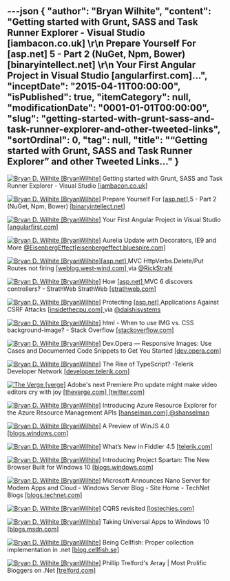 ---json
{
  "author": "Bryan Wilhite",
  "content": "Getting started with Grunt, SASS and Task Runner Explorer - Visual Studio [iambacon.co.uk] \r\n      Prepare Yourself For [asp.net]  5 - Part 2 (NuGet, Npm, Bower) [binaryintellect.net] \r\n      Your First Angular Project in Visual Studio [angularfirst.com]...",
  "inceptDate": "2015-04-11T00:00:00",
  "isPublished": true,
  "itemCategory": null,
  "modificationDate": "0001-01-01T00:00:00",
  "slug": "getting-started-with-grunt-sass-and-task-runner-explorer-and-other-tweeted-links",
  "sortOrdinal": 0,
  "tag": null,
  "title": "“Getting started with Grunt, SASS and Task Runner Explorer” and other Tweeted Links…"
}
---

[<img alt="Bryan D. Wilhite [BryanWilhite]" src="https://songhay.blob.core.windows.net/shared-social-twitter/BryanWilhite.jpeg">](http://t.co/UNdqV0Z1zz "Bryan D. Wilhite [BryanWilhite]") Getting started with Grunt, SASS and Task Runner Explorer - Visual Studio [[iambacon.co.uk] ](http://www.iambacon.co.uk/blog/getting-started-with-grunt-sass-and-task-runner-explorer-visual-studio)

[<img alt="Bryan D. Wilhite [BryanWilhite]" src="https://songhay.blob.core.windows.net/shared-social-twitter/BryanWilhite.jpeg">](http://t.co/UNdqV0Z1zz "Bryan D. Wilhite [BryanWilhite]") Prepare Yourself For [[asp.net] ](http://www.asp.net/) 5 - Part 2 (NuGet, Npm, Bower) [[binaryintellect.net] ](http://www.binaryintellect.net/articles/3efa224b-f513-4a50-9e98-3a553b5c8ead.aspx)

[<img alt="Bryan D. Wilhite [BryanWilhite]" src="https://songhay.blob.core.windows.net/shared-social-twitter/BryanWilhite.jpeg">](http://t.co/UNdqV0Z1zz "Bryan D. Wilhite [BryanWilhite]") Your First Angular Project in Visual Studio [[angularfirst.com] ](http://angularfirst.com/your-first-angular-project-in-visual-studio/)

[<img alt="Bryan D. Wilhite [BryanWilhite]" src="https://songhay.blob.core.windows.net/shared-social-twitter/BryanWilhite.jpeg">](http://t.co/UNdqV0Z1zz "Bryan D. Wilhite [BryanWilhite]") Aurelia Update with Decorators, IE9 and More [@EisenbergEffect](http://twitter.com/EisenbergEffect)[[eisenbergeffect.bluespire.com] ](http://eisenbergeffect.bluespire.com/aurelia-update-with-decorators-ie9-and-more/)

[<img alt="Bryan D. Wilhite [BryanWilhite]" src="https://songhay.blob.core.windows.net/shared-social-twitter/BryanWilhite.jpeg">](http://t.co/UNdqV0Z1zz "Bryan D. Wilhite [BryanWilhite]")[[asp.net] ](http://www.asp.net/) MVC HttpVerbs.Delete/Put Routes not firing [[weblog.west-wind.com] ](http://weblog.west-wind.com/posts/2015/Apr/09/ASPNET-MVC-HttpVerbsDeletePut-Routes-not-firing) via [@RickStrahl](http://twitter.com/RickStrahl)

[<img alt="Bryan D. Wilhite [BryanWilhite]" src="https://songhay.blob.core.windows.net/shared-social-twitter/BryanWilhite.jpeg">](http://t.co/UNdqV0Z1zz "Bryan D. Wilhite [BryanWilhite]") How [[asp.net] ](http://www.asp.net/) MVC 6 discovers controllers? - StrathWeb StrathWeb [[strathweb.com] ](http://www.strathweb.com/2015/04/asp-net-mvc-6-discovers-controllers/#comments)

[<img alt="Bryan D. Wilhite [BryanWilhite]" src="https://songhay.blob.core.windows.net/shared-social-twitter/BryanWilhite.jpeg">](http://t.co/UNdqV0Z1zz "Bryan D. Wilhite [BryanWilhite]") Protecting [[asp.net] ](http://www.asp.net/) Applications Against CSRF Attacks [[insidethecpu.com] ](http://insidethecpu.com/2015/04/10/protecting-asp-net-applications-against-csrf-attacks/) via [@daishisystems](http://twitter.com/daishisystems)

[<img alt="Bryan D. Wilhite [BryanWilhite]" src="https://songhay.blob.core.windows.net/shared-social-twitter/BryanWilhite.jpeg">](http://t.co/UNdqV0Z1zz "Bryan D. Wilhite [BryanWilhite]") html - When to use IMG vs. CSS background-image? - Stack Overflow [[stackoverflow.com] ](http://stackoverflow.com/questions/492809/when-to-use-img-vs-css-background-image)

[<img alt="Bryan D. Wilhite [BryanWilhite]" src="https://songhay.blob.core.windows.net/shared-social-twitter/BryanWilhite.jpeg">](http://t.co/UNdqV0Z1zz "Bryan D. Wilhite [BryanWilhite]") Dev.Opera — Responsive Images: Use Cases and Documented Code Snippets to Get You Started [[dev.opera.com] ](https://dev.opera.com/articles/responsive-images/)

[<img alt="Bryan D. Wilhite [BryanWilhite]" src="https://songhay.blob.core.windows.net/shared-social-twitter/BryanWilhite.jpeg">](http://t.co/UNdqV0Z1zz "Bryan D. Wilhite [BryanWilhite]") The Rise of TypeScript? -Telerik Developer Network [[developer.telerik.com] ](http://developer.telerik.com/featured/the-rise-of-typescript/)

[<img alt="The Verge [verge]" src="https://songhay.blob.core.windows.net/shared-social-twitter/verge.png">](http://t.co/W2SFxJeVK8 "The Verge [verge]") Adobe's next Premiere Pro update might make video editors cry with joy [[theverge.com] ](http://www.theverge.com/2015/4/9/8371531/premiere-pro-lightroom-style-color-correction-grading-adobe?utm_campaign=theverge&utm_content=chorus&utm_medium=social&utm_source=twitter)[[twitter.com] ](https://twitter.com/verge/status/586015968264073217/photo/1)

[<img alt="Bryan D. Wilhite [BryanWilhite]" src="https://songhay.blob.core.windows.net/shared-social-twitter/BryanWilhite.jpeg">](http://t.co/UNdqV0Z1zz "Bryan D. Wilhite [BryanWilhite]") Introducing Azure Resource Explorer for the Azure Resource Management APIs [[hanselman.com] ](http://www.hanselman.com/blog/IntroducingAzureResourceExplorerForTheAzureResourceManagementAPIs.aspx)[@shanselman](http://twitter.com/shanselman)

[<img alt="Bryan D. Wilhite [BryanWilhite]" src="https://songhay.blob.core.windows.net/shared-social-twitter/BryanWilhite.jpeg">](http://t.co/UNdqV0Z1zz "Bryan D. Wilhite [BryanWilhite]") A Preview of WinJS 4.0 [[blogs.windows.com] ](http://blogs.windows.com/buildingapps/2015/03/27/a-preview-of-winjs-4-0/)

[<img alt="Bryan D. Wilhite [BryanWilhite]" src="https://songhay.blob.core.windows.net/shared-social-twitter/BryanWilhite.jpeg">](http://t.co/UNdqV0Z1zz "Bryan D. Wilhite [BryanWilhite]") What’s New in Fiddler 4.5 [[telerik.com] ](http://www.telerik.com/blogs/what-s-new-in-fiddler-4-5)

[<img alt="Bryan D. Wilhite [BryanWilhite]" src="https://songhay.blob.core.windows.net/shared-social-twitter/BryanWilhite.jpeg">](http://t.co/UNdqV0Z1zz "Bryan D. Wilhite [BryanWilhite]") Introducing Project Spartan: The New Browser Built for Windows 10 [[blogs.windows.com] ](http://blogs.windows.com/bloggingwindows/2015/03/30/introducing-project-spartan-the-new-browser-built-for-windows-10/)

[<img alt="Bryan D. Wilhite [BryanWilhite]" src="https://songhay.blob.core.windows.net/shared-social-twitter/BryanWilhite.jpeg">](http://t.co/UNdqV0Z1zz "Bryan D. Wilhite [BryanWilhite]") Microsoft Announces Nano Server for Modern Apps and Cloud - Windows Server Blog - Site Home - TechNet Blogs [[blogs.technet.com] ](http://blogs.technet.com/b/windowsserver/archive/2015/04/08/microsoft-announces-nano-server-for-modern-apps-and-cloud.aspx)

[<img alt="Bryan D. Wilhite [BryanWilhite]" src="https://songhay.blob.core.windows.net/shared-social-twitter/BryanWilhite.jpeg">](http://t.co/UNdqV0Z1zz "Bryan D. Wilhite [BryanWilhite]") CQRS revisited [[lostechies.com] ](https://lostechies.com/gabrielschenker/2015/04/07/cqrs-revisited/)

[<img alt="Bryan D. Wilhite [BryanWilhite]" src="https://songhay.blob.core.windows.net/shared-social-twitter/BryanWilhite.jpeg">](http://t.co/UNdqV0Z1zz "Bryan D. Wilhite [BryanWilhite]") Taking Universal Apps to Windows 10 [[blogs.msdn.com] ](http://blogs.msdn.com/b/microsoft_developer_switzerland_news/archive/2015/04/01/taking-universal-apps-to-windows-10-visual-studio-tools-for-windows-10-technical-preview.aspx)

[<img alt="Bryan D. Wilhite [BryanWilhite]" src="https://songhay.blob.core.windows.net/shared-social-twitter/BryanWilhite.jpeg">](http://t.co/UNdqV0Z1zz "Bryan D. Wilhite [BryanWilhite]") Being Cellfish: Proper collection implementation in .net [[blog.cellfish.se] ](http://blog.cellfish.se/2015/04/proper-collection-implementation-in-net.html?spref=tw)

[<img alt="Bryan D. Wilhite [BryanWilhite]" src="https://songhay.blob.core.windows.net/shared-social-twitter/BryanWilhite.jpeg">](http://t.co/UNdqV0Z1zz "Bryan D. Wilhite [BryanWilhite]") Phillip Trelford's Array | Most Prolific Bloggers on .Net [[trelford.com] ](http://www.trelford.com/blog/post/prolific.aspx)
